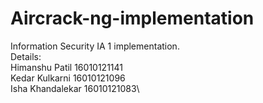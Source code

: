 # Aircrack-ng-implementation

Information Security IA 1 implementation.\
Details:\
Himanshu Patil 16010121141\
Kedar Kulkarni 16010121096\
Isha Khandalekar 16010121083\
